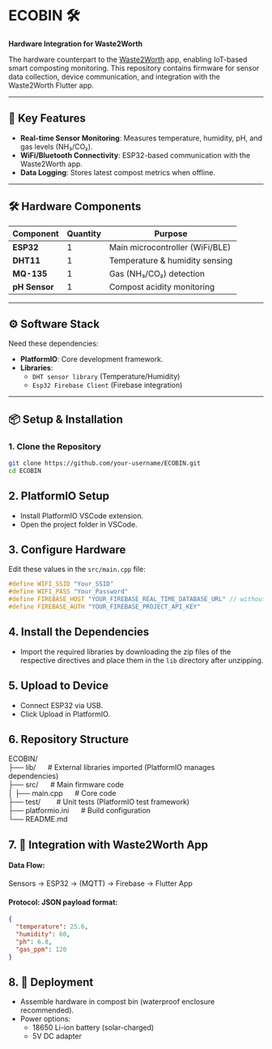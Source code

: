 # ECOBIN 🛠️  
**Hardware Integration for Waste2Worth**  

The hardware counterpart to the [Waste2Worth](https://github.com/dhirajchaurasiya/Waste2Worth) app, enabling IoT-based smart composting monitoring. This repository contains firmware for sensor data collection, device communication, and integration with the Waste2Worth Flutter app.  

---

## 🌟 **Key Features**  
- **Real-time Sensor Monitoring**: Measures temperature, humidity, pH, and gas levels (NH₃/CO₂).  
- **WiFi/Bluetooth Connectivity**: ESP32-based communication with the Waste2Worth app.  
- **Data Logging**: Stores latest compost metrics when offline.  

---

## 🛠️ **Hardware Components**  
| Component | Quantity | Purpose |  
|-----------|----------|---------|  
| **ESP32** | 1 | Main microcontroller (WiFi/BLE) |  
| **DHT11** | 1 | Temperature & humidity sensing |  
| **MQ-135** | 1 | Gas (NH₃/CO₂) detection |  
| **pH Sensor** | 1 | Compost acidity monitoring |  
 

---

## ⚙️ **Software Stack**  
Need these dependencies:
- **PlatformIO**: Core development framework.  
- **Libraries**:  
  - `DHT sensor library` (Temperature/Humidity)    
  - `Esp32 Firebase Client` (Firebase integration)  

---

## 📦 **Setup & Installation**  
### **1. Clone the Repository**  
```bash  
git clone https://github.com/your-username/ECOBIN.git  
cd ECOBIN  
```

## 2. PlatformIO Setup
- Install PlatformIO VSCode extension.
- Open the project folder in VSCode.

## 3. Configure Hardware
Edit these values in the `src/main.cpp` file:

```cpp
#define WIFI_SSID "Your_SSID"  
#define WIFI_PASS "Your_Password"  
#define FIREBASE_HOST "YOUR_FIREBASE_REAL_TIME_DATABASE_URL" // without https:// and trailing slash
#define FIREBASE_AUTH "YOUR_FIREBASE_PROJECT_API_KEY"  
```

## 4. Install the Dependencies
- Import the required libraries by downloading the zip files of the respective directives and place them in the `lib` directory after unzipping.

## 5. Upload to Device
- Connect ESP32 via USB.
- Click Upload in PlatformIO.

## 6. Repository Structure
ECOBIN/  
├── lib/  &nbsp;&nbsp;&nbsp;&nbsp;  # External libraries imported (PlatformIO manages dependencies)  
├── src/  &nbsp;&nbsp;&nbsp;&nbsp;  # Main firmware code  
│   ├── main.cpp  &nbsp;&nbsp;&nbsp;&nbsp;    # Core code    
├── test/         &nbsp;&nbsp;&nbsp;&nbsp;&nbsp;&nbsp;    # Unit tests (PlatformIO test framework)  
├── platformio.ini  &nbsp;&nbsp;&nbsp;&nbsp;  # Build configuration  
└── README.md         &nbsp;&nbsp;&nbsp;&nbsp;

## 7. 🔌 Integration with Waste2Worth App
#### Data Flow:
Sensors → ESP32 → (MQTT) → Firebase → Flutter App

#### Protocol: JSON payload format:
```json
{  
  "temperature": 25.6,  
  "humidity": 60,  
  "ph": 6.8,  
  "gas_ppm": 120  
}  
```

## 8. 🚀 Deployment
- Assemble hardware in compost bin (waterproof enclosure recommended).
- Power options:
  - 18650 Li-ion battery (solar-charged)
  - 5V DC adapter